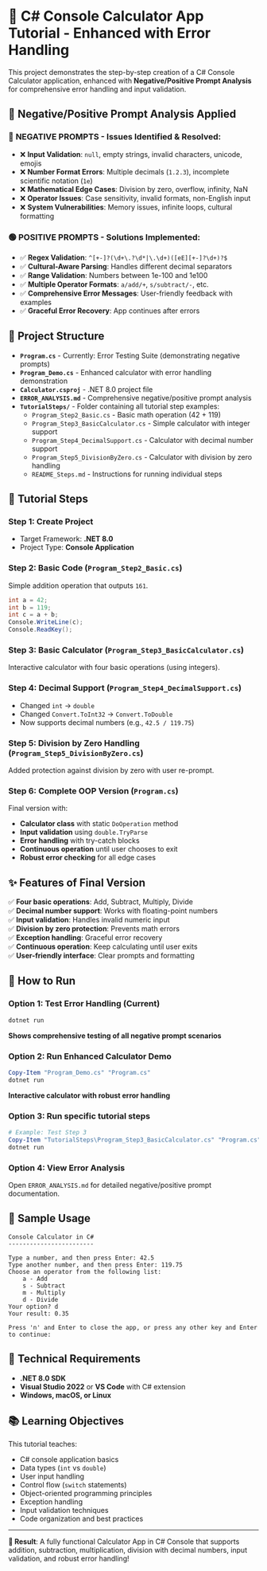 # 🚀 C# Console Calculator App Tutorial - Enhanced with Error Handling

This project demonstrates the step-by-step creation of a C# Console Calculator application, enhanced with **Negative/Positive Prompt Analysis** for comprehensive error handling and input validation.

## 🧠 **Negative/Positive Prompt Analysis Applied**

### 🔴 **NEGATIVE PROMPTS** - Issues Identified & Resolved:
- ❌ **Input Validation**: `null`, empty strings, invalid characters, unicode, emojis
- ❌ **Number Format Errors**: Multiple decimals (`1.2.3`), incomplete scientific notation (`1e`)
- ❌ **Mathematical Edge Cases**: Division by zero, overflow, infinity, NaN
- ❌ **Operator Issues**: Case sensitivity, invalid formats, non-English input
- ❌ **System Vulnerabilities**: Memory issues, infinite loops, cultural formatting

### 🟢 **POSITIVE PROMPTS** - Solutions Implemented:
- ✅ **Regex Validation**: `^[+-]?(\d+\.?\d*|\.\d+)([eE][+-]?\d+)?$`
- ✅ **Cultural-Aware Parsing**: Handles different decimal separators
- ✅ **Range Validation**: Numbers between 1e-100 and 1e100
- ✅ **Multiple Operator Formats**: `a/add/+`, `s/subtract/-`, etc.
- ✅ **Comprehensive Error Messages**: User-friendly feedback with examples
- ✅ **Graceful Error Recovery**: App continues after errors

## 📁 Project Structure

- **`Program.cs`** - Currently: Error Testing Suite (demonstrating negative prompts)
- **`Program_Demo.cs`** - Enhanced calculator with error handling demonstration
- **`Calculator.csproj`** - .NET 8.0 project file
- **`ERROR_ANALYSIS.md`** - Comprehensive negative/positive prompt analysis
- **`TutorialSteps/`** - Folder containing all tutorial step examples:
  - `Program_Step2_Basic.cs` - Basic math operation (42 + 119)
  - `Program_Step3_BasicCalculator.cs` - Simple calculator with integer support
  - `Program_Step4_DecimalSupport.cs` - Calculator with decimal number support
  - `Program_Step5_DivisionByZero.cs` - Calculator with division by zero handling
  - `README_Steps.md` - Instructions for running individual steps

## 🔄 Tutorial Steps

### Step 1: Create Project
- Target Framework: **.NET 8.0**
- Project Type: **Console Application**

### Step 2: Basic Code (`Program_Step2_Basic.cs`)
Simple addition operation that outputs `161`.

```csharp
int a = 42;
int b = 119;
int c = a + b;
Console.WriteLine(c);
Console.ReadKey();
```

### Step 3: Basic Calculator (`Program_Step3_BasicCalculator.cs`)
Interactive calculator with four basic operations (using integers).

### Step 4: Decimal Support (`Program_Step4_DecimalSupport.cs`)
- Changed `int` → `double`
- Changed `Convert.ToInt32` → `Convert.ToDouble`
- Now supports decimal numbers (e.g., `42.5 / 119.75`)

### Step 5: Division by Zero Handling (`Program_Step5_DivisionByZero.cs`)
Added protection against division by zero with user re-prompt.

### Step 6: Complete OOP Version (`Program.cs`)
Final version with:
- **Calculator class** with static `DoOperation` method
- **Input validation** using `double.TryParse`
- **Error handling** with try-catch blocks
- **Continuous operation** until user chooses to exit
- **Robust error checking** for all edge cases

## ✨ Features of Final Version

✅ **Four basic operations**: Add, Subtract, Multiply, Divide  
✅ **Decimal number support**: Works with floating-point numbers  
✅ **Input validation**: Handles invalid numeric input  
✅ **Division by zero protection**: Prevents math errors  
✅ **Exception handling**: Graceful error recovery  
✅ **Continuous operation**: Keep calculating until user exits  
✅ **User-friendly interface**: Clear prompts and formatting  

## 🚀 How to Run

### Option 1: Test Error Handling (Current)
```powershell
dotnet run
```
**Shows comprehensive testing of all negative prompt scenarios**

### Option 2: Run Enhanced Calculator Demo
```powershell
Copy-Item "Program_Demo.cs" "Program.cs"
dotnet run
```
**Interactive calculator with robust error handling**

### Option 3: Run specific tutorial steps
```powershell
# Example: Test Step 3
Copy-Item "TutorialSteps\Program_Step3_BasicCalculator.cs" "Program.cs"
dotnet run
```

### Option 4: View Error Analysis
Open `ERROR_ANALYSIS.md` for detailed negative/positive prompt documentation.

## 🎯 Sample Usage

```
Console Calculator in C#
------------------------

Type a number, and then press Enter: 42.5
Type another number, and then press Enter: 119.75
Choose an operator from the following list:
	a - Add
	s - Subtract
	m - Multiply
	d - Divide
Your option? d
Your result: 0.35

Press 'n' and Enter to close the app, or press any other key and Enter to continue:
```

## 🔧 Technical Requirements

- **.NET 8.0 SDK**
- **Visual Studio 2022** or **VS Code** with C# extension
- **Windows, macOS, or Linux**

## 📚 Learning Objectives

This tutorial teaches:
- C# console application basics
- Data types (`int` vs `double`)
- User input handling
- Control flow (`switch` statements)
- Object-oriented programming principles
- Exception handling
- Input validation techniques
- Code organization and best practices

---

**🎉 Result**: A fully functional Calculator App in C# Console that supports addition, subtraction, multiplication, division with decimal numbers, input validation, and robust error handling!